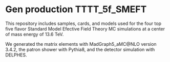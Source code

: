 # Gen production TTTT_5f_SMEFT

This repository includes samples, cards, and models used for the four top five flavor Standard Model Efective Field Theory MC simulations at a center of mass energy of 13.6 TeV.

We generated the matrix elements with MadGraph5_aMC@NLO version 3.4.2, the patron shower with Pythia8, and the detector simulation with DELPHES.

